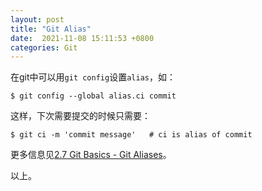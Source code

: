 ```yaml
---
layout: post
title: "Git Alias"
date:  2021-11-08 15:11:53 +0800
categories: Git
---
```


在git中可以用`git config`设置`alias`，如：
```
$ git config --global alias.ci commit
```

这样，下次需要提交的时候只需要：
```
$ git ci -m 'commit message'   # ci is alias of commit 
```

更多信息见[2.7 Git Basics - Git Aliases](https://git-scm.com/book/en/v2/Git-Basics-Git-Aliases)。

以上。
